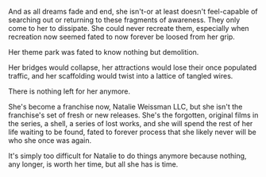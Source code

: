 And as all dreams fade and end, she isn't-or at least doesn't feel-capable of searching out or returning to these fragments of awareness. They only come to her to dissipate. She could never recreate them, especially when recreation now seemed fated to now forever be loosed from her grip.

Her theme park was fated to know nothing but demolition.

Her bridges would collapse, her attractions would lose their once populated traffic, and her scaffolding would twist into a lattice of tangled wires.

There is nothing left for her anymore.

She's become a franchise now, Natalie Weissman LLC, but she isn't the franchise's set of fresh or new releases. She's the forgotten, original films in the series, a shell, a series of lost works, and she will spend the rest of her life waiting to be found, fated to forever process that she likely never will be who she once was again.

It's simply too difficult for Natalie to do things anymore because nothing, any longer, is worth her time, but all she has is time.